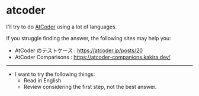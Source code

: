 # atcoder

I'll try to do [AtCoder](https://atcoder.jp/home) using a lot of languages.

If you struggle finding the answer, the following sites may help you:

- AtCoder のテストケース : https://atcoder.jp/posts/20
- AtCoder Comparisons : https://atcoder-companions.kakira.dev/

---

- I want to try the following things:
    - Read in English
    - Review considering the first step, not the best answer.
